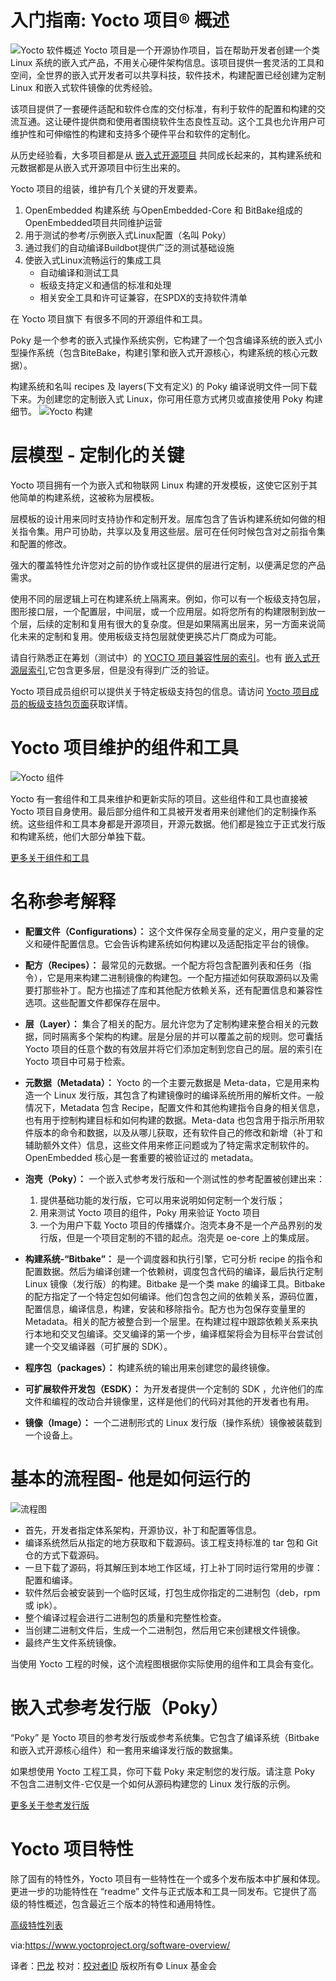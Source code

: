 入门指南: Yocto 项目® 概述
=======

![Yocto 软件概述][1]
Yocto 项目是一个开源协作项目，旨在帮助开发者创建一个类 Linux 系统的嵌入式产品，不用关心硬件架构信息。该项目提供一套灵活的工具和空间，全世界的嵌入式开发者可以共享科技，软件技术，构建配置已经创建为定制 Linux 和嵌入式软件镜像的优秀经验。

该项目提供了一套硬件适配和软件仓库的交付标准，有利于软件的配置和构建的交流互通。这让硬件提供商和使用者围绕软件生态良性互动。这个工具也允许用户可维护性和可伸缩性的构建和支持多个硬件平台和软件的定制化。

从历史经验看，大多项目都是从 [嵌入式开源项目][2] 共同成长起来的，其构建系统和元数据都是从嵌入式开源项目中衍生出来的。

Yocto 项目的组装，维护有几个关键的开发要素。

1. OpenEmbedded 构建系统 与OpenEmbedded-Core 和 BitBake组成的 OpenEmbedded项目共同维护运营 
1. 用于测试的参考/示例嵌入式Linux配置（名叫 Poky）
1. 通过我们的自动编译Buildbot提供广泛的测试基础设施
1. 使嵌入式Linux流畅运行的集成工具
    * 自动编译和测试工具
    * 板级支持定义和通信的标准和处理
    * 相关安全工具和许可证兼容，在SPDX的支持软件清单
 


在 Yocto 项目旗下 有很多不同的开源组件和工具。

Poky 是一个参考的嵌入式操作系统实例，它构建了一个包含编译系统的嵌入式小型操作系统（包含BiteBake，构建引擎和嵌入式开源核心，构建系统的核心元数据）。

构建系统和名叫 recipes 及 layers(下文有定义) 的 Poky 编译说明文件一同下载下来。为创建您的定制嵌入式 Linux，你可用任意方式拷贝或直接使用 Poky 构建细节。
![Yocto 构建][3]


层模型 - 定制化的关键
======

Yocto 项目拥有一个为嵌入式和物联网 Linux 构建的开发模板，这使它区别于其他简单的构建系统，这被称为层模板。

层模板的设计用来同时支持协作和定制开发。层库包含了告诉构建系统如何做的相关指令集。用户可协助，共享以及复用这些层。层可在任何时候包含对之前指令集和配置的修改。

强大的覆盖特性允许您对之前的协作或社区提供的层进行定制，以便满足您的产品需求。

使用不同的层逻辑上可在构建系统上隔离来。例如，你可以有一个板级支持包层，图形接口层，一个配置层，中间层，或一个应用层。如将您所有的构建限制到放一个层，后续的定制和复用有很大的复杂度。但是如果隔离出层来，另一方面来说简化未来的定制和复用。使用板级支持包层就使更换芯片厂商成为可能。

请自行熟悉正在筹划（测试中）的 [YOCTO 项目兼容性层的索引][4]。也有 [嵌入式开源层索引][5],它包含更多层，但是没有得到广泛的验证。

Yocto 项目成员组织可以提供关于特定板级支持包的信息。请访问 [Yocto 项目成员的板级支持包页面][6]获取详情。

Yocto 项目维护的组件和工具
======

![Yocto 组件][7]

Yocto 有一套组件和工具来维护和更新实际的项目。这些组件和工具也直接被 Yocto 项目自身使用。最后部分组件和工具被开发者用来创建他们的定制操作系统。这些组件和工具本身都是开源项目，开源元数据。他们都是独立于正式发行版和构建系统，他们大部分单独下载。

[更多关于组件和工具][7]

名称参考解释
=====
+ __配置文件（Configurations）：__ 这个文件保存全局变量的定义，用户变量的定义和硬件配置信息。它会告诉构建系统如何构建以及适配指定平台的镜像。
+ __配方（Recipes）：__ 最常见的元数据。一个配方将包含配置列表和任务（指令），它是用来构建二进制镜像的构建包。一个配方描述如何获取源码以及需要打那些补丁。配方也描述了库和其他配方依赖关系，还有配置信息和兼容性选项。这些配置文件都保存在层中。
+ __层（Layer）：__ 集合了相关的配方。层允许您为了定制构建来整合相关的元数据，同时隔离多个架构的构建。层是分层的并可以覆盖之前的规则。您可囊括 Yocto 项目的任意个数的有效层并将它们添加定制到您自己的层。层的索引在 Yocto 项目中可易于检索。
+ __元数据（Metadata）：__ Yocto 的一个主要元数据是 Meta-data，它是用来构造一个 Linux 发行版，其包含了构建镜像时的编译系统所用的解析文件。一般情况下，Metadata 包含 Recipe，配置文件和其他构建指令自身的相关信息，也有用于控制构建目标和如何构建的数据。Meta-data 也包含用于指示所用软件版本的命令和数据，以及从哪儿获取，还有软件自己的修改和新增（补丁和辅助额外文件）信息，这些文件用来修正问题或为了特定需求定制软件的。OpenEmbedded 核心是一套重要的被验证过的 metadata。
+ __泡壳（Poky）：__ 一个嵌入式参考发行版和一个测试性的参考配置被创建出来：
  1) 提供基础功能的发行版，它可以用来说明如何定制一个发行版；
  2) 用来测试 Yocto 项目的组件，Poky 用来验证 Yocto 项目
  3) 一个为用户下载 Yocto 项目的传播媒介。泡壳本身不是一个产品界别的发行版，但是一个项目定制的不错的起点。泡壳是 oe-core 上的集成层。

+ __构建系统-“Bitbake”：__ 是一个调度器和执行引擎，它可分析 recipe 的指令和配置数据。然后为编译创建一个依赖树，调度包含代码的编译，最后执行定制 Linux 镜像（发行版）的构建。Bitbake 是一个类 make 的编译工具。Bitbake 的配方指定了一个特定包如何编译。他们包含包之间的依赖关系，源码位置，配置信息，编译信息，构建，安装和移除指令。配方也为包保存变量里的 Metadata。相关的配方被整合到一个层里。在构建过程中跟踪依赖关系来执行本地和交叉包编译。交叉编译的第一个步，编译框架将会为目标平台尝试创建一个交叉编译器（可扩展的 SDK）。
+ __程序包（packages）：__ 构建系统的输出用来创建您的最终镜像。
+ __可扩展软件开发包（ESDK）：__ 为开发者提供一个定制的 SDK ，允许他们的库文件和编程的改动合并镜像里，这样是他们的代码对其他的开发者也有用。
+ __镜像（Image）：__ 一个二进制形式的 Linux 发行版（操作系统）镜像被装载到一个设备上。


基本的流程图- 他是如何运行的
====== 


![流程图][9]
+ 首先，开发者指定体系架构，开源协议，补丁和配置等信息。
+ 编译系统然后从指定的地方获取和下载源码。该工程支持标准的 tar 包和 Git 仓的方式下载源码。
+ 一旦下载了源码，将其解压到本地工作区域，打上补丁同时运行常用的步骤：配置和编译。
+ 软件然后会被安装到一个临时区域，打包生成你指定的二进制包（deb，rpm 或 ipk）。
+ 整个编译过程会进行二进制包的质量和完整性检查。
+ 当创建二进制文件后，生成一个二进制包，然后用它来创建根文件镜像。
+ 最终产生文件系统镜像。

当使用 Yocto 工程的时候，这个流程图根据你实际使用的组件和工具会有变化。

嵌入式参考发行版（Poky）
======
“Poky” 是 Yocto 项目的参考发行版或参考系统集。它包含了编译系统（Bitbake和嵌入式开源核心组件）和一套用来编译发行版的数据集。

如果想使用 Yocto 工程工具，你可下载 Poky 来定制您的发行版。请注意 Poky 不包含二进制文件-它仅是一个如何从源码构建您的 Linux 发行版的示例。

[更多关于参考发行版][11]

Yocto 项目特性
======

除了固有的特性外，Yocto 项目有一些特性在一个或多个发布版本中扩展和体现。更进一步的功能特性在 “readme” 文件与正式版本和工具一同发布。它提供了高级的特性概述，包含最近三个版本的特性和通用特性。

[高级特性列表][12]

via:https://www.yoctoproject.org/software-overview/

译者：[巴龙](https://github.com/guevaraya)
校对：[校对者ID](https://github.com/校对者ID)
版权所有© Linux 基金会

[1]: https://www.yoctoproject.org/wp-content/uploads/2018/02/yp-diagram-overview.png
[2]: http://openembedded.org/
[3]: https://www.yoctoproject.org/wp-content/uploads/sites/32/2023/10/Yocto-Tech-Overview-Graphic.svg
[4]: https://www.yoctoproject.org/software-overview/layers/
[5]: http://layers.openembedded.org/
[6]: https://www.yoctoproject.org/software-overview/layers/bsps/
[7]: https://www.yoctoproject.org/wp-content/uploads/2018/02/yp-diagram-yocto.png
[8]: https://www.yoctoproject.org/software-overview/project-components/
[9]: https://www.yoctoproject.org/wp-content/uploads/2017/07/yp-how-it-works-new-diagram.png
[10]: https://www.yoctoproject.org/wp-content/uploads/2018/02/os-logos.png
[11]: https://www.yoctoproject.org/software-overview/reference-distribution/
[12]: https://github.com/guevaraya/Yocto_doc/blob/master/software-overview/features.md

